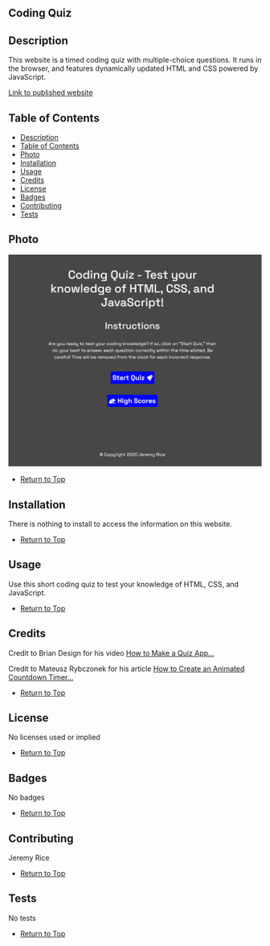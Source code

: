 ## Coding Quiz

## Description 

This website is a timed coding quiz with multiple-choice questions. It runs in the browser, and features dynamically updated HTML and CSS powered by JavaScript. 

[Link to published website](https://jdavidrice.github.io/Coding_Quiz/)

## Table of Contents

* [Description](#Description)
* [Table of Contents](#Table-of-Contents)
* [Photo](#Photo)
* [Installation](#Installation)
* [Usage](#Usage)
* [Credits](#Credits)
* [License](#License)
* [Badges](#Badges)
* [Contributing](#Contributing)
* [Tests](#Tests)

## Photo

![Screenshot of completed website.](coding_quiz.png)

* [Return to Top](#Coding-Quiz)

## Installation

There is nothing to install to access the information on this website. 

* [Return to Top](#Coding-Quiz)

## Usage 

Use this short coding quiz to test your knowledge of HTML, CSS, and JavaScript.

* [Return to Top](#Coding-Quiz)

## Credits

Credit to Brian Design for his video [How to Make a Quiz App...](https://www.youtube.com/watch?v=f4fB9Xg2JEY&t=2s)

Credit to Mateusz Rybczonek for his article [How to Create an Animated Countdown Timer...](https://css-tricks.com/how-to-create-an-animated-countdown-timer-with-html-css-and-javascript/)

* [Return to Top](#Coding-Quiz)

## License

No licenses used or implied 

* [Return to Top](#Coding-Quiz)

## Badges

No badges 

* [Return to Top](#Coding-Quiz)

## Contributing

Jeremy Rice

* [Return to Top](#Coding-Quiz)

## Tests

No tests

* [Return to Top](#Coding-Quiz)